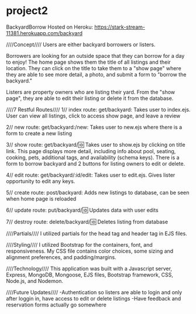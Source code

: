 # project2
BackyardBorrow
Hosted on Heroku:
https://stark-stream-11381.herokuapp.com/backyard

////Concept////
Users are either backyard borrowers or listers. 

Borrowers are looking for an outside space that they can borrow for a day to enjoy! The home page shows them the title of all listings and their location. They can click on the title to take them to a "show page" where they are able to see more detail, a photo, and submit a form to "borrow the backyard."

Listers are property owners who are listing their yard. From the "show page", they are able to edit their listing or delete it from the database. 

////7 Restful Routes////
1// index route:  get/backyard: Takes user to index.ejs. User can view all listings, click to access show page, and leave a review

2// new route:  get/backyard:/new: Takes user to new.ejs where there is a form to create a new listing

3// show route:  get/backyard/:id: Takes user to show.ejs by clicking on title link. This page displays more detail, including info about pool, seating, cooking, pets, additional tags, and availability (schema keys). There is a form to borrow backyard and 2 buttons for listing owners to edit or delete.

4// edit route:  get/backyard/:id/edit: Takes user to edit.ejs. Gives lister opportunity to edit any keys.

5// create route:  post/backyard: Adds new listings to database, can be seen when home page is reloaded

6// update route:  put/backyard/:id: Updates data with user edits

7// destroy route:  delete/backyard/:id: Deletes listing from database

////Partials////
I utilized partials for the head tag and header tag in EJS files.

////Styling////
I utilized Bootstrap for the containers, font, and responsiveness. My CSS file contains color choices, some sizing and alignment preferences, and padding/margins. 

////Technology////
This application was built with a Javascript server, Express, MongoDB, Mongoose, EJS files, Bootstrap framework, CSS, Node.js, and Nodemon.

////Future Updates////
-Authentication so listers are able to login and only after loggin in, have access to edit or delete listings
-Have feedback and reservation forms actually go somewhere 